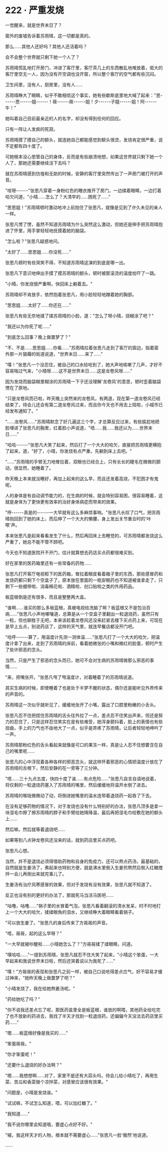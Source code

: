 <link rel="stylesheet" href="../styles/text.css" />
<h1>222 · 严重发烧</h1>

一觉醒来，就是世界末日了？

窗外的废墟告诉着苏雨晴，这一切都是真的。

那么......其他人还好吗？其他人还活着吗？

会不会整个世界就只剩下她一个人了？

苏雨晴慌乱地打开房门，冲进了客厅里，客厅茶几上的东西散乱地堆放着，偌大的客厅里空无一人，因为没有开空调也没开窗，所以整个客厅的空气都有些沉闷。

卫生间里，没有人，厨房里，没有人......

苏雨晴睁大了眼睛，似乎不敢相信这个事实，她有些歇斯底里地大喊了起来："思------思------姐------！莜------莜------姐！夕------子姐------姐！阿------牛！"

她叫着自己目前最亲近的人的名字，却没有得到任何的回应。

只有一阵让人发疯的死寂。

苏雨晴摸了摸自己的额头，就连她自己都能感觉到额头很烫，发烧肯定很严重，说不定都有四十度了。

可她根本没心思管自己的身体，反而是有些崩溃地想，如果这世界就只剩下她一个人了，那她还需要继续活下去吗？

就在苏雨晴感到彷徨和无助的时候，安静的客厅里突然传出了一声房门被打开的声音。

"吱呀------"张思凡穿着一身粉红色的睡衣推开了房门，一边揉着眼睛，一边打着哈欠问道，"小晴......怎么了？大清早的......困死了......"

"思思姐！"苏雨晴顿时激动地冲上前抱住了张思凡，就像是见到了许久未见的亲人一样。

张思凡愣了愣，虽然不知道苏雨晴为什么突然这么激动，但她还是伸手把苏雨晴抱进了怀里，用手掌轻轻地抚摸着她的脑袋。

"怎么啦？"张思凡疑惑地问。

"太好了......思思姐......你没死......"

张思凡顿时有些哭笑不得，不知道苏雨晴这演的到底是哪一出。

张思凡下意识地伸出手摸了摸苏雨晴的额头，顿时被那滚烫的温度给吓了一跳。

"小晴，你发烧很严重啊，快回床上躺着去。"

苏雨晴却不肯放手，依然抱着张思凡，用小脸轻轻地蹭着她的胸部。

"思思姐......太好了......你还在......"

张思凡有些无奈地揉了揉苏雨晴的小脸，道："怎么了呀小晴，烧糊涂了吧？"

"我还以为你死了呢......"

"到底怎么回事？晚上做噩梦了？"

"不、不是......思思姐......你看......"苏雨晴拉着张思凡走到了客厅的窗边，指着窗外那一片狼藉的街道说道，"世界末日......来了......"

"噗！"张思凡一个没忍住，被自己的口水给呛到了，她大声地咳嗽了几声，才好不容易喘过气来，"小晴呀......这不是世界末日......这是龙卷风呀......"

因为发烧而脑袋糊里糊涂的苏雨晴一下子还没理解'龙卷风'的意思，顿时歪着脑袋愣在了原地。

"只是龙卷风而已啦，昨天晚上突然来的龙卷风，有两道，现在第一道龙卷风已经结束了，待会儿还会有第二道龙卷风过来，而且你今天也不用去上班啦，小城市已经发布通知了。"

"......龙卷风......"苏雨晴默念了好几遍这三个字，才总算反应过来，有些尴尬地把脸埋进了张思凡的胸里，红着脸小声说道，"唔......我......我还以为......世界末日......"

"哈哈------"张思凡大笑了起来，然后打了一个大大的哈欠，直接把苏雨晴更横抱了起来，道，"好了，小晴，你发烧有点严重，先躺到床上去吧。"

"......"苏雨晴的手臂无力地耷拉着，双眼也已经合上，只有长长的睫毛在微微的颤动，很显然，她睡着了。

昨天晚上本来就没睡好，再加上起来的这么早，而且还发着高烧，不犯困才有鬼呢。

人的身体是有自动调节能力的，在生病的时候，就会特别容易困，很容易睡着，这就是身体为了更快更有效率的治好身体病症而带来的效果。

"呼------真是的------一大早就有这么多麻烦事呐。"张思凡长叹了口气，把苏雨晴抱回到了她的床上，而后伸了一个大大的懒腰，身上发出关节重合时的'咔嚓'声。

本来张思凡是起来看看发生了什么，然后再回床上去睡觉的，可苏雨晴都发烧这么严重了，她总不能不管不顾吧。

今天也不知道医院开不开门，估计就算想去药店买点药都很难买到。

好在家里的医药箱里还有一些常备的药物......

张思凡打开客厅电视柜下的医药箱，耷拉着眼皮看着箱子里的东西，那些感冒药和发烧药都只剩下个空盒子了，原本放在里面的一瓶安眠药也不知道被谁拿走了，只剩下一些绷带啦、消毒棉花啦、酒精啦、创口贴啦之类的外用药品。

板蓝根倒是还有很多，而且是整整两大盒。

"谁啊......谁买的那么多板蓝根，真被电视给洗脑了啊？板蓝根又不是包治百病......"张思凡小声地嘟嚷道，总算是从一个空盒子里翻出一粒退烧药，虽然只有一粒，但也聊胜于无吧，本来该趁着龙卷风还没来赶紧去楼下买点药上来，可现在是早上五点，别说药店了，这样的天气里，就连早餐店都没开门吧。

"哈呼------算了，用温度计先测一测体温......"张思凡打了一个大大的哈欠，把温度计拿了出来，走到了苏雨晴的床前，看着她微张的小嘴和微红的脸蛋，顿时产生了些许邪恶的念头。

当然，只是产生了邪恶的念头而已，她可不会对生病的苏雨晴做那么邪恶的事情......

"来，把嘴张开。"张思凡甩了甩温度计，对着睡着了的苏雨晴说道。

其实生病的时候，即使睡着了也是处于半梦不醒的状态，偶尔还是能听见外界传来的声音的。

苏雨晴这一次似乎就听见了，缓缓地张开了小嘴，露出了口腔里粉嫩的小舌头。

张思凡忍不住把捏住苏雨晴的舌头往外拉了一点，差点忍不住笑出声来，但还是努力的忍住了，只是这样忍住笑实在是有些难受，她浑身颤抖着，脸上的表情也有些扭曲，手上的力气也不由地大了一点，似乎是弄疼了苏雨晴，让后者轻轻地呻吟了一声。

苏雨晴那粉红色的舌头看起来就像是可口的果冻一样，真是让人忍不住想要含在自己的嘴里呢......

张思凡的心中浮现着各种各样的邪恶念头，就这样怀着邪恶的心情把温度计放在了苏雨晴的舌根下，然后安静的在一旁等了三分钟。

"唔......三十九点五度，快四十度了诶......有点危险......"张思凡自言自语地说着，将仅剩的一粒退烧药塞入了苏雨晴的嘴里，然后缓缓地将温开水倒了进去。

苏雨晴的喉咙微微动了动，将倒进她嘴里的温水连带着退烧药一起吞了下去。

在没有足够药物的情况下，对于发烧也没有什么特别好的办法，张思凡顶多是拿一块湿毛巾擦了擦苏雨晴的脖子和手臂给她降降温，最后再把湿毛巾给敷在她的额头上......

然后嘛，然后就等着退烧吧......

如果等到八点钟龙卷风还没来的话，就到药店里买点药吧。

张思凡心想。

当然，并不是退烧必须得借助药物和自身的免疫力，还可以熬点药汤，最基础的，自然就是生姜汤了，煮起来也特别方便，就是沸水里倒入生姜煎熬然后倒入红糖搅拌一会儿再倒出来就完事儿了。

生姜汤有治疗风寒感冒的效果，但对于发烧有没有效果，张思凡就不知道了。

反正也没有别的更好的办法了，那就死马当活马医吧......

"咕噜，咕噜......"锅子里的水冒着气泡，张思凡看着翻滚的清水发呆，时不时地打上一个大大的哈欠，揉揉眼角的泪水，又继续睁大着眼睛看着锅子。

"可以放生姜了。"张思凡的身后传来了方莜莜的声音。

"唔，莜莜，起的这么早呀？"

"一大早就被吵醒啦......小晴她怎么了？"方莜莜揉了揉眼睛，问道。

"噗哈哈......"一提到苏雨晴，张思凡就忍不住大笑了起来，"小晴这个笨蛋，一大早起来和我说世界末日啦，然后还哭着说以为我死了......"

"噗！"方莜莜的表现和张思凡之前一样，被自己口说呛得差点岔气，好不容易才缓过神来，"她昨天晚上做噩梦了吧？"

"小晴发烧了，我在给她熬姜汤呢。"

"药给她吃了吗？"

"你不说我还差点忘了呢，那医药盒里全是板蓝根，谁放的啊喂，其他药全给吃完了也不放新的药进去，我找了半天才找到一粒退烧药，还偏偏今天没法去药店里买药......"

"嗯......板蓝根好像是我买的......"

"笨蛋莜莜。"

"你才笨蛋呢！"

"还要什么退烧的好办法啊？"

"嗯......我想想啊......对了，家里不是还有大蒜头吗，待会儿给小晴吃了，再用生菜、苦瓜和香菜做个凉拌菜，对感冒应该很有效果。"

"问题是，小晴是发烧诶。"

"试试嘛，不试怎么知道，喂，可以加红糖了。"

"我知道......"

"我不说你哪里会知道哦，要虚心点好不好。"

"嘁，我这样天才的人物，根本就不需要虚心......"张思凡一脸'傲然'地说道。

......
